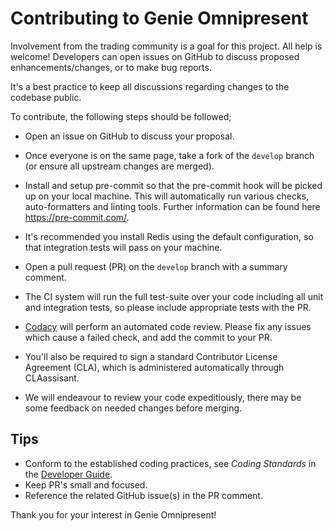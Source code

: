 # Contributing to Genie Omnipresent

Involvement from the trading community is a goal for this project. All help is welcome!
Developers can open issues on GitHub to discuss proposed enhancements/changes, or
to make bug reports.

It's a best practice to keep all discussions regarding changes to the codebase public.

To contribute, the following steps should be followed;

- Open an issue on GitHub to discuss your proposal.

- Once everyone is on the same page, take a fork of the `develop` branch (or ensure all upstream changes are merged).

- Install and setup pre-commit so that the pre-commit hook will be picked up on
  your local machine. This will automatically run various checks, auto-formatters
  and linting tools. Further information can be found here <https://pre-commit.com/>.

- It's recommended you install Redis using the default configuration, so that integration
  tests will pass on your machine.

- Open a pull request (PR) on the `develop` branch with a summary comment.

- The CI system will run the full test-suite over your code including all unit and integration tests, so please include appropriate tests
  with the PR.

- [Codacy](https://www.codacy.com/) will perform an automated code review. Please
  fix any issues which cause a failed check, and add the commit to your PR.

- You'll also be required to sign a standard Contributor License Agreement (CLA), which is
  administered automatically through CLAassisant.

- We will endeavour to review your code expeditiously, there may be some
  feedback on needed changes before merging.

## Tips

- Conform to the established coding practices, see _Coding Standards_ in the
  [Developer Guide](https://docs.GenieOmnipresent.io/developer_guide/index.html).
- Keep PR's small and focused.
- Reference the related GitHub issue(s) in the PR comment.

Thank you for your interest in Genie Omnipresent!
